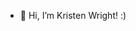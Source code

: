 - 👋 Hi, I’m Kristen Wright! :)

<!---
wrighkv1/wrighkv1 is a ✨ special ✨ repository because its `README.md` (this file) appears on your GitHub profile.
You can click the Preview link to take a look at your changes.
--->
